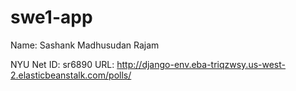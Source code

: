 # swe1-app

Name: Sashank Madhusudan Rajam

NYU Net ID: sr6890
URL: http://django-env.eba-triqzwsy.us-west-2.elasticbeanstalk.com/polls/
